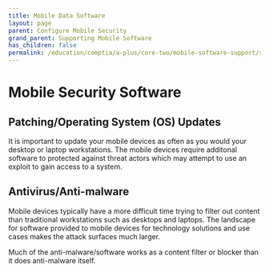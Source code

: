 ```yaml
---
title: Mobile Data Software
layout: page
parent: Configure Mobile Security
grand_parent: Supporting Mobile Software
has_children: false
permalink: /education/comptia/a-plus/core-two/mobile-software-support/security/software/
---
```


# Mobile Security Software

## Patching/Operating System (OS) Updates

It is important to update your mobile devices as often as you would your desktop or laptop workstations. The mobile devices require additonal software to protected against threat actors which may attempt to use an exploit to gain access to a system.

## Antivirus/Anti-malware

Mobile devices typically have a more difficult time trying to filter out content than traditional workstations such as desktops and laptops. The landscape for software provided to mobile devices for technology solutions and use cases makes the attack surfaces much larger.

Much of the anti-malware/software works as a content filter or blocker than it does anti-malware itself.